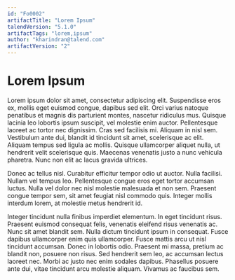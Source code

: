 ```yaml
---
id: "Fo0002"
artifactTitle: "Lorem Ipsum"
talendVersion: "5.1.0"
artifactTags: "lorem,ipsum"
author: "kharindran@talend.com"
artifactVersion: "2"
---
```


# Lorem Ipsum

Lorem ipsum dolor sit amet, consectetur adipiscing elit. Suspendisse eros ex, mollis eget euismod congue, dapibus sed elit. Orci varius natoque penatibus et magnis dis parturient montes, nascetur ridiculus mus. Quisque lacinia leo lobortis ipsum suscipit, vel molestie enim auctor. Pellentesque laoreet ac tortor nec dignissim. Cras sed facilisis mi. Aliquam in nisl sem. Vestibulum ante dui, blandit id tincidunt sit amet, scelerisque ac elit. Aliquam tempus sed ligula ac mollis. Quisque ullamcorper aliquet nulla, ut hendrerit velit scelerisque quis. Maecenas venenatis justo a nunc vehicula pharetra. Nunc non elit ac lacus gravida ultrices.

Donec ac tellus nisl. Curabitur efficitur tempor odio ut auctor. Nulla facilisi. Nullam vel tempus leo. Pellentesque congue eros eget tortor accumsan luctus. Nulla vel dolor nec nisl molestie malesuada et non sem. Praesent congue tempor sem, sit amet feugiat nisl commodo quis. Integer mollis interdum lorem, at molestie metus hendrerit id.

Integer tincidunt nulla finibus imperdiet elementum. In eget tincidunt risus. Praesent euismod consequat felis, venenatis eleifend risus venenatis ac. Nunc sit amet blandit sem. Nulla dictum tincidunt ipsum in consequat. Fusce dapibus ullamcorper enim quis ullamcorper. Fusce mattis arcu ut nisl tincidunt accumsan. Donec in lobortis odio. Praesent mi massa, pretium ac blandit non, posuere non risus. Sed hendrerit sem leo, ac accumsan lectus laoreet nec. Morbi ac justo nec enim sodales dapibus. Phasellus posuere ante dui, vitae tincidunt arcu molestie aliquam. Vivamus ac faucibus sem.
